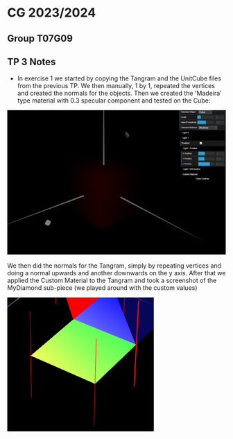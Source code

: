# CG 2023/2024

## Group T07G09

## TP 3 Notes

- In exercise 1 we started by copying the Tangram and the UnitCube files from the previous TP.
We then manually, 1 by 1, repeated the vertices and created the normals for the objects.
Then we created the 'Madeira' type material with 0.3 specular component and tested on the Cube:

![alt text](./screenshots/cg-t07g09-tp3-1.png)

We then did the normals for the Tangram, simply by repeating vertices and doing a normal upwards and another downwards on the y axis. After that we applied the Custom Material to the Tangram and took a screenshot of the MyDiamond sub-piece (we played around with the custom values)

![alt text](./screenshots/cg-t07g09-tp3-2.png)